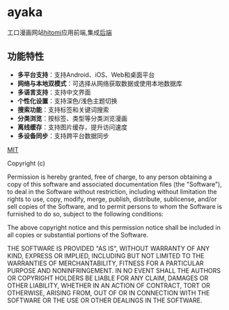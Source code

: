 # ayaka
工口漫画网站[hitomi](https://hitomi.la/)应用前端,集成[后端](https://github.com/baijunty/hitomi.git) 

## 功能特性

- **多平台支持**：支持Android、iOS、Web和桌面平台
- **网络与本地双模式**：可选择从网络获取数据或使用本地数据库
- **多语言支持**：支持中文界面
- **个性化设置**：支持深色/浅色主题切换
- **搜索功能**：支持标签和关键词搜索
- **分类浏览**：按标签、类型等分类浏览漫画
- **离线缓存**：支持图片缓存，提升访问速度
- **多设备同步**：支持跨平台数据同步

[MIT](https://choosealicense.com/licenses/mit/)

Copyright (c) 

Permission is hereby granted, free of charge, to any person obtaining a copy
of this software and associated documentation files (the "Software"), to deal
in the Software without restriction, including without limitation the rights
to use, copy, modify, merge, publish, distribute, sublicense, and/or sell
copies of the Software, and to permit persons to whom the Software is
furnished to do so, subject to the following conditions:

The above copyright notice and this permission notice shall be included in all
copies or substantial portions of the Software.

THE SOFTWARE IS PROVIDED "AS IS", WITHOUT WARRANTY OF ANY KIND, EXPRESS OR
IMPLIED, INCLUDING BUT NOT LIMITED TO THE WARRANTIES OF MERCHANTABILITY,
FITNESS FOR A PARTICULAR PURPOSE AND NONINFRINGEMENT. IN NO EVENT SHALL THE
AUTHORS OR COPYRIGHT HOLDERS BE LIABLE FOR ANY CLAIM, DAMAGES OR OTHER
LIABILITY, WHETHER IN AN ACTION OF CONTRACT, TORT OR OTHERWISE, ARISING FROM,
OUT OF OR IN CONNECTION WITH THE SOFTWARE OR THE USE OR OTHER DEALINGS IN THE
SOFTWARE.
